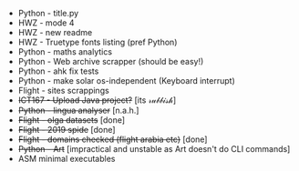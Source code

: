 ﻿* Python - title.py
* HWZ - mode 4
* HWZ - new readme
* HWZ - Truetype fonts listing (pref Python)
* Python - maths analytics
* Python - Web archive scrapper (should be easy!)
* Python - ahk fix tests
* Python - make solar os-independent (Keyboard interrupt)
* Flight - sites scrappings
* ~~ICT167 - Upload Java project?~~ [its 𝓇𝓊𝒷𝒷𝒾𝓈𝒽]
* ~~Python - lingua analyser~~ [n.a.h.]
* ~~Flight - olga datasets~~ [done]
* ~~Flight - 2019 spide~~ [done]
* ~~Flight - domains checked (flight arabia etc)~~ [done]
* ~~Python - Art~~ [impractical and unstable as Art doesn't do CLI commands]
* ASM minimal executables